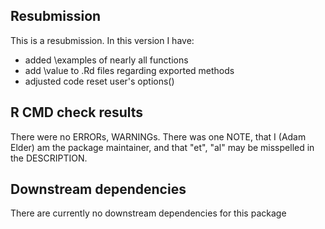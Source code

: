 ## Resubmission
This is a resubmission. In this version I have:

* added \examples of nearly all functions
* add \value to .Rd files regarding exported methods
* adjusted code reset user's options()
## R CMD check results

There were no ERRORs, WARNINGs. There was one NOTE, that I (Adam Elder) am the package maintainer, and that "et", "al" may be misspelled in the DESCRIPTION.

## Downstream dependencies

There are currently no downstream dependencies for this package
